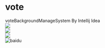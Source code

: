 # vote
voteBackgroundManageSystem By Intellij Idea <br>
![](https://github.com/suishanwen/vote/tree/master/src/main/webapp/assets/intro/intro1.bmp) <br>
![](https://github.com/suishanwen/vote/tree/master/src/main/webapp/assets/intro/intro2.png) <br>
![](https://github.com/suishanwen/vote/tree/master/src/main/webapp/assets/intro/intro3.png) <br>
![baidu](http://www.baidu.com/img/bdlogo.gif) 
